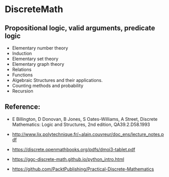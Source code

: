 # DiscreteMath


## Propositional logic, valid arguments, predicate logic

- Elementary number theory
- Induction
- Elementary set theory
- Elementary graph theory
- Relations
- Functions
- Algebraic Structures and their applications.
- Counting methods and probability
- Recursion


## Reference: 

* E Billington, D Donovan, B Jones, S Oates-Williams, A Street, Discrete Mathematics: Logic and Structures, 2nd edition, QA39.2.D58.1993

* http://www.lix.polytechnique.fr/~alain.couvreur/doc_ens/lecture_notes.pdf

* https://discrete.openmathbooks.org/pdfs/dmoi3-tablet.pdf

* https://ggc-discrete-math.github.io/python_intro.html

* https://github.com/PacktPublishing/Practical-Discrete-Mathematics

